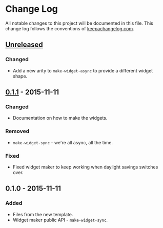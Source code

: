 # Change Log
All notable changes to this project will be documented in this file. This change log follows the conventions of [keepachangelog.com](http://keepachangelog.com/).

## [Unreleased][unreleased]
### Changed
- Add a new arity to `make-widget-async` to provide a different widget shape.

## [0.1.1] - 2015-11-11
### Changed
- Documentation on how to make the widgets.

### Removed
- `make-widget-sync` - we're all async, all the time.

### Fixed
- Fixed widget maker to keep working when daylight savings switches over.

## 0.1.0 - 2015-11-11
### Added
- Files from the new template.
- Widget maker public API - `make-widget-sync`.

[unreleased]: https://github.com/your-name/forsakenknife/compare/0.1.1...HEAD
[0.1.1]: https://github.com/your-name/forsakenknife/compare/0.1.0...0.1.1

